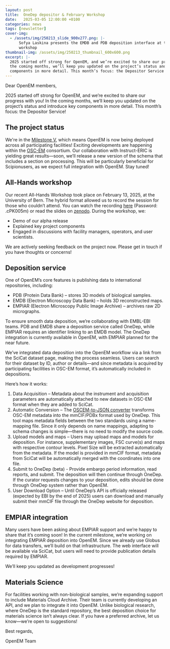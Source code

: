 ```yaml
---
layout: post
title:  OneDep depositor & February Workshop
date:   2025-03-05 12:00:00 +0100
categories: news
tags: [newsletter]
cover-img:
  - /assets/img/250213_slide_900x277.png: |-
      Sofya Laskina presents the EMDB and PDB deposition interface at the February
      workshop
thumbnail-img: /assets/img/250213_thumbnail_600x600.png
excerpt: |-
  2025 started off strong for OpenEM, and we’re excited to share our progress with you! In
  the coming months, we’ll keep you updated on the project’s status and introduce key
  components in more detail. This month’s focus: the Depositor Service!
---
```


Dear OpenEM members,

2025 started off strong for OpenEM, and we’re excited to share our progress with you! In
the coming months, we’ll keep you updated on the project’s status and introduce key
components in more detail. This month’s focus: the Depositor Service!

## The project status

We're in the [Milestone V](https://www.openem.ch/timeline/), which means OpenEM is now
being deployed across all participating facilities! Exciting developments are happening
within the [OSC-EM](https://github.com/osc-em) consortium. Our collaboration with
Instruct-ERIC is yielding great results—soon, we’ll release a new version of the schema
that includes a section on processing. This will be particularly beneficial for
Scipionusers, as we expect full integration with OpenEM. Stay tuned!

## All-Hands workshop

Our recent All-Hands Workshop took place on February 13, 2025, at the University of
Bern. The hybrid format allowed us to record the session for those who couldn’t attend.
You can watch the recording
[here](https://psich.zoom.us/rec/share/0ouVFIZnhm547bav5PuN71-MrHDYkTyvs-RVb43YM73YMcKdZzt4571JgEpnn8qN.1gROCU2I5PlhniB8)
(Password: .cPK005m) or read the slides on
[zenodo](https://doi.org/10.5281/zenodo.14937442). During the workshop, we:

- Demo of our alpha release
- Explained key project components
- Engaged in discussions with facility managers, operators, and user scientists.

We are actively seeking feedback on the project now. Please get in touch if you have thoughts or concerns!

## Deposition service

One of OpenEM’s core features is publishing data to international repositories, including:

- PDB (Protein Data Bank) – stores 3D models of biological samples.
- EMDB (Electron Microscopy Data Bank) – holds 3D reconstructed maps.
- EMPIAR (Electron Microscopy Public Image Archive) – archives raw 2D micrographs.

To ensure smooth data deposition, we’re collaborating with EMBL-EBI teams. PDB and EMDB share a deposition service called OneDep, while EMPIAR requires an identifier linking to an EMDB model. The OneDep integration is currently available in OpenEM, with EMPIAR planned for the near future.

We’ve integrated data deposition into the OpenEM workflow via a link from the SciCat dataset page, making the process seamless. Users can search for their dataset by ID, author or details—and since metadata is acquired by participating facilities in OSC-EM format, it’s automatically included in depositions.

Here’s how it works:

1. Data Acquisition – Metadata about the instrument and acquisition parameters are
   automatically attached to new datasets in OSC-EM format when they are added to
   SciCat.
2. Automatic Conversion – The [OSCEM-to-JSON
   converter](https://github.com/osc-em/converter-OSCEM-to-mmCIF) transforms OSC-EM
   metadata into the mmCIF/PDBx format used by OneDep. This tool maps metadata fields
   between the two standards using a name-mapping file. Since it only depends on name
   mappings, adapting to schema changes is simple—there is no need to modify the source
   code.
3. Upload models and maps – Users may upload maps and models for deposition. For
   instance, supplementary images, FSC curve(s) and maps with respective contour levels.
   Pixel Size will be extracted automatically from the metadata. If the model is
   provided in mmCIF format, metadata from SciCat will be automatically merged with the
   coordinates into one file.
4. Submit to OneDep (beta) - Provide embargo period information, read reports, and
   submit. The deposition will then continue through OneDep. If the curator requests
   changes to your deposition, edits should be done through OneDep system rather than
   OpenEM.
5. User Download Option – Until OneDep’s API is officially released (expected by EBI by
   the end of 2025) users can download and manually submit their mmCIF file through the
   OneDep website for deposition.

## EMPIAR integration

Many users have been asking about EMPIAR support and we’re happy to share that it’s coming soon!
In the current milestone, we’re working on integrating EMPIAR deposition into OpenEM. Since we already use Globus for data transfers, we’ll build on that infrastructure. The web interface will be available via SciCat, but users will need to provide publication details required by EMPIAR.

We’ll keep you updated as development progresses!

## Materials Science

For facilities working with non-biological samples, we’re expanding support to include Materials Cloud Archive. Their team is currently developing an API, and we plan to integrate it into OpenEM.
Unlike biological research, where OneDep is the standard repository, the best deposition choice for materials science isn’t always clear. If you have a preferred archive, let us know—we’re open to suggestions!

Best regards,

OpenEM Team
